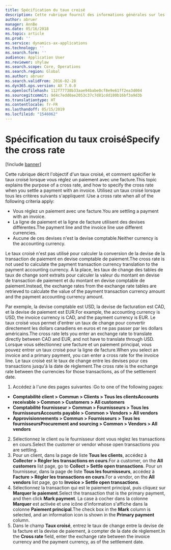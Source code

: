 ```yaml
---
title: Spécification du taux croisé
description: Cette rubrique fournit des informations générales sur les taux croisés dans Microsoft Dynamics 365 for Finance and Operations.
author: abruer
manager: AnnBe
ms.date: 05/16/2018
ms.topic: article
ms.prod: ''
ms.service: dynamics-ax-applications
ms.technology: ''
ms.search.form: ''
audience: Application User
ms.reviewer: shylaw
ms.search.scope: Core, Operations
ms.search.region: Global
ms.author: abruer
ms.search.validFrom: 2016-02-28
ms.dyn365.ops.version: AX 7.0.0
ms.openlocfilehash: 112f77738b33aae94babe0cf8e9e61ff2ea3d004
ms.sourcegitcommit: 9d4c7edd0ae2053c37c7d81cdd180b16bf3a9d3b
ms.translationtype: HT
ms.contentlocale: fr-FR
ms.lasthandoff: 05/15/2019
ms.locfileid: "1546062"
---
```

# <a name="specify-the-cross-rate"></a><span data-ttu-id="c98b6-103">Spécification du taux croisé</span><span class="sxs-lookup"><span data-stu-id="c98b6-103">Specify the cross rate</span></span>

[!include [banner](../includes/banner.md)]

<span data-ttu-id="c98b6-104">Cette rubrique décrit l'objectif d'un taux croisé, et comment spécifier le taux croisé lorsque vous réglez un paiement avec une facture.</span><span class="sxs-lookup"><span data-stu-id="c98b6-104">This topic explains the purpose of a cross rate, and how to specify the cross rate when you settle a payment with an invoice.</span></span> <span data-ttu-id="c98b6-105">Utilisez un taux croisé lorsque tous les critères suivants s'appliquent :</span><span class="sxs-lookup"><span data-stu-id="c98b6-105">Use a cross rate when all of the following criteria apply:</span></span> 
-   <span data-ttu-id="c98b6-106">Vous réglez un paiement avec une facture.</span><span class="sxs-lookup"><span data-stu-id="c98b6-106">You are settling a payment with an invoice.</span></span> 
-   <span data-ttu-id="c98b6-107">La ligne de paiement et la ligne de facture utilisent des devises différentes.</span><span class="sxs-lookup"><span data-stu-id="c98b6-107">The payment line and the invoice line use different currencies.</span></span> 
-   <span data-ttu-id="c98b6-108">Aucune de ces devises n'est la devise comptable.</span><span class="sxs-lookup"><span data-stu-id="c98b6-108">Neither currency is the accounting currency.</span></span> 

<span data-ttu-id="c98b6-109">Le taux croisé n'est pas utilisé pour calculer la conversion de la devise de la transaction de paiement en devise comptable de paiement.</span><span class="sxs-lookup"><span data-stu-id="c98b6-109">The cross rate is not used to calculate the payment transaction currency translation to the payment accounting currency.</span></span> <span data-ttu-id="c98b6-110">À la place, les taux de change des tables de taux de change sont extraits pour calculer la valeur du montant en devise de transaction de paiement et du montant en devise comptable de paiement.</span><span class="sxs-lookup"><span data-stu-id="c98b6-110">Instead, the exchange rates from the exchange rate tables are retrieved to calculate the value of the payment transaction currency amount and the payment accounting currency amount.</span></span> 

<span data-ttu-id="c98b6-111">Par exemple, la devise comptable est USD, la devise de facturation est CAD, et la devise de paiement est EUR.</span><span class="sxs-lookup"><span data-stu-id="c98b6-111">For example, the accounting currency is USD, the invoice currency is CAD, and the payment currency is EUR.</span></span> <span data-ttu-id="c98b6-112">Le taux croisé vous permet d'entrer un taux de change pour convertir directement les dollars canadiens en euros et ne pas passer par les dollars américains.</span><span class="sxs-lookup"><span data-stu-id="c98b6-112">The cross rate lets you enter an exchange rate to translate directly between CAD and EUR, and not have to translate through USD.</span></span> <span data-ttu-id="c98b6-113">Lorsque vous sélectionnez une facture et un paiement principal, vous pouvez entrer un taux croisé pour la ligne de facture.</span><span class="sxs-lookup"><span data-stu-id="c98b6-113">When you select an invoice and a primary payment, you can enter a cross rate for the invoice line.</span></span> <span data-ttu-id="c98b6-114">Le taux croisé est le taux de change entre les devises pour ces transactions jusqu'à la date de règlement.</span><span class="sxs-lookup"><span data-stu-id="c98b6-114">The cross rate is the exchange rate between the currencies for those transactions, as of the settlement date.</span></span>

1.  <span data-ttu-id="c98b6-115">Accédez à l'une des pages suivantes :</span><span class="sxs-lookup"><span data-stu-id="c98b6-115">Go to one of the following pages:</span></span>
- <span data-ttu-id="c98b6-116">**Comptabilité client > Commun > Clients > Tous les clients**</span><span class="sxs-lookup"><span data-stu-id="c98b6-116">**Accounts receivable > Common > Customers > All customers**</span></span> 
- <span data-ttu-id="c98b6-117">**Comptabilité fournisseur > Commun > Fournisseurs > Tous les fournisseurs**</span><span class="sxs-lookup"><span data-stu-id="c98b6-117">**Accounts payable > Common > Vendors > All vendors**</span></span> 
- <span data-ttu-id="c98b6-118">**Approvisionnements > Commun > Fournisseurs > Tous les fournisseurs**</span><span class="sxs-lookup"><span data-stu-id="c98b6-118">**Procurement and sourcing > Common > Vendors > All vendors**</span></span>
2.  <span data-ttu-id="c98b6-119">Sélectionnez le client ou le fournisseur dont vous réglez les transactions en cours.</span><span class="sxs-lookup"><span data-stu-id="c98b6-119">Select the customer or vendor whose open transactions you are settling.</span></span> 
3.  <span data-ttu-id="c98b6-120">Pour un client, dans la page de liste **Tous les clients**, accédez à **Collecter > Régler les transactions en cours**.</span><span class="sxs-lookup"><span data-stu-id="c98b6-120">For a customer, on the **All customers** list page, go to **Collect > Settle open transactions**.</span></span> <span data-ttu-id="c98b6-121">Pour un fournisseur, dans la page de liste **Tous les fournisseurs**, accédez à **Facture > Régler les transactions en cours**.</span><span class="sxs-lookup"><span data-stu-id="c98b6-121">For a vendor, on the **All vendors** list page, go to **Invoice > Settle open transactions**.</span></span> 
4.  <span data-ttu-id="c98b6-122">Sélectionnez la transaction qui est le paiement principal, puis cliquez sur **Marquer le paiement**.</span><span class="sxs-lookup"><span data-stu-id="c98b6-122">Select the transaction that is the primary payment, and then click **Mark payment**.</span></span> <span data-ttu-id="c98b6-123">La case à cocher dans la colonne **Marquer** est activée et une icône d'information s'affiche dans la colonne **Paiement principal**.</span><span class="sxs-lookup"><span data-stu-id="c98b6-123">The check box in the **Mark** column is selected, and an information icon is shown in the **Primary payment** column.</span></span> 
5.  <span data-ttu-id="c98b6-124">Dans le champ **Taux croisé**, entrez le taux de change entre la devise de la facture et la devise de paiement, à compter de la date de règlement.</span><span class="sxs-lookup"><span data-stu-id="c98b6-124">In the **Cross rate** field, enter the exchange rate between the invoice currency and the payment currency, as of the settlement date.</span></span> 
